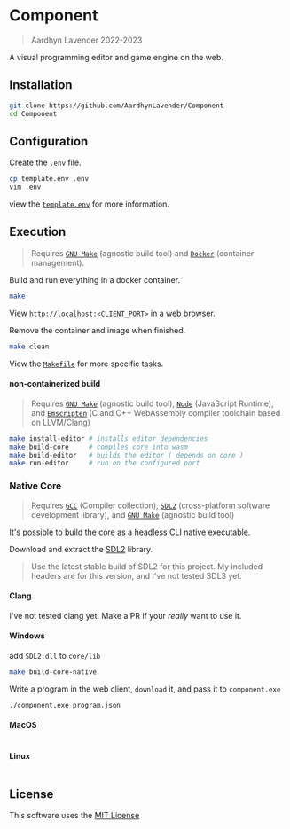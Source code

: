 # Component

> Aardhyn Lavender 2022-2023

A visual programming editor and game engine on the web.

## Installation

```bash
git clone https://github.com/AardhynLavender/Component
cd Component
```

## Configuration

Create the `.env` file.

```bash
cp template.env .env
vim .env
```

view the [`template.env`](./template.env) for more information.

## Execution

> Requires [`GNU Make`](https://www.gnu.org/software/make/) (agnostic build tool) and [`Docker`](https://docs.docker.com/?_gl=1*1dpf1tn*_ga*ODY2NDcwMzM5LjE2NjgwMjM2NDE.*_ga_XJWPQMJYHQ*MTY4OTg1MTQwMC40Mi4xLjE2ODk4NTE0MDAuNjAuMC4w) (container management).

Build and run everything in a docker container.

```bash
make
```

View [`http://localhost:<CLIENT_PORT>`](`http://localhost:<CLIENT_PORT>`) in a web browser.

Remove the container and image when finished.

```bash
make clean
```

View the [`Makefile`](./Makefile) for more specific tasks.

#### non-containerized build

> Requires [`GNU Make`](https://www.gnu.org/software/make/) (agnostic build tool), [`Node`](https://nodejs.org/en/docs) (JavaScript Runtime), and [`Emscripten`](https://emscripten.org/docs/introducing_emscripten/index.html) (C and C++ WebAssembly compiler toolchain based on LLVM/Clang)

```bash
make install-editor # installs editor dependencies
make build-core     # compiles core into wasm
make build-editor   # builds the editor ( depends on core )
make run-editor     # run on the configured port
```

### Native Core

> Requires [`GCC`](https://gcc.gnu.org/) (Compiler collection), [`SDL2`](https://www.libsdl.org/) (cross-platform software development library), and [`GNU Make`](https://www.gnu.org/software/make/) (agnostic build tool)

It's possible to build the core as a headless CLI native executable.

Download and extract the [SDL2](https://www.libsdl.org/) library.

> Use the latest stable build of SDL2 for this project. My included headers are for this version, and I've not tested SDL3 yet.

#### Clang

I've not tested clang yet. Make a PR if your _really_ want to use it.

#### Windows

add `SDL2.dll` to `core/lib`

```bash
make build-core-native
```

Write a program in the web client, `download` it, and pass it to `component.exe`

```bash
./component.exe program.json
```

#### MacOS

```

```

#### Linux

```

```

## License

This software uses the [MIT License](LICENSE.md)
